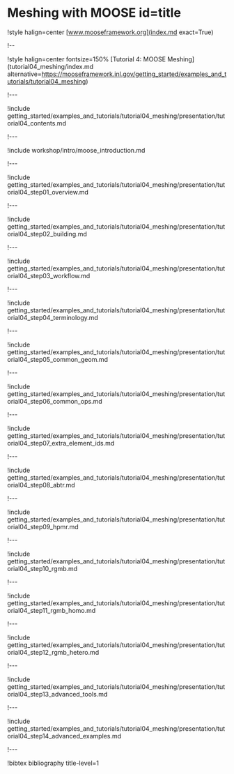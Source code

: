 # Meshing with MOOSE id=title

!style halign=center
[www.mooseframework.org](index.md exact=True)

!--

!style halign=center fontsize=150%
[Tutorial 4: MOOSE Meshing](tutorial04_meshing/index.md alternative=https://mooseframework.inl.gov/getting_started/examples_and_tutorials/tutorial04_meshing)

!---

!include getting_started/examples_and_tutorials/tutorial04_meshing/presentation/tutorial04_contents.md

!---

!include workshop/intro/moose_introduction.md

!---

!include getting_started/examples_and_tutorials/tutorial04_meshing/presentation/tutorial04_step01_overview.md

!---

!include getting_started/examples_and_tutorials/tutorial04_meshing/presentation/tutorial04_step02_building.md

!---

!include getting_started/examples_and_tutorials/tutorial04_meshing/presentation/tutorial04_step03_workflow.md

!---

!include getting_started/examples_and_tutorials/tutorial04_meshing/presentation/tutorial04_step04_terminology.md

!---

!include getting_started/examples_and_tutorials/tutorial04_meshing/presentation/tutorial04_step05_common_geom.md

!---

!include getting_started/examples_and_tutorials/tutorial04_meshing/presentation/tutorial04_step06_common_ops.md

!---

!include getting_started/examples_and_tutorials/tutorial04_meshing/presentation/tutorial04_step07_extra_element_ids.md

!---

!include getting_started/examples_and_tutorials/tutorial04_meshing/presentation/tutorial04_step08_abtr.md

!---

!include getting_started/examples_and_tutorials/tutorial04_meshing/presentation/tutorial04_step09_hpmr.md

!---

!include getting_started/examples_and_tutorials/tutorial04_meshing/presentation/tutorial04_step10_rgmb.md

!---

!include getting_started/examples_and_tutorials/tutorial04_meshing/presentation/tutorial04_step11_rgmb_homo.md

!---

!include getting_started/examples_and_tutorials/tutorial04_meshing/presentation/tutorial04_step12_rgmb_hetero.md

!---

!include getting_started/examples_and_tutorials/tutorial04_meshing/presentation/tutorial04_step13_advanced_tools.md

!---

!include getting_started/examples_and_tutorials/tutorial04_meshing/presentation/tutorial04_step14_advanced_examples.md

!---

!bibtex bibliography title-level=1
